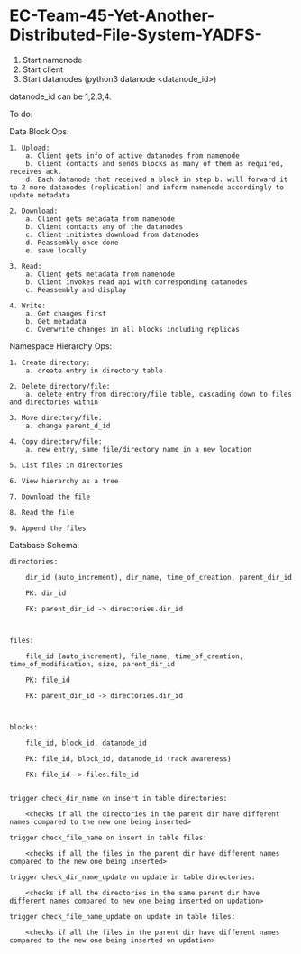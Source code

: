# EC-Team-45-Yet-Another-Distributed-File-System-YADFS-

1. Start namenode
2. Start client
3. Start datanodes (python3 datanode <datanode_id>)

datanode_id can be 1,2,3,4.


To do:

Data Block Ops:

    1. Upload:
        a. Client gets info of active datanodes from namenode
        b. Client contacts and sends blocks as many of them as required, receives ack.
        d. Each datanode that received a block in step b. will forward it to 2 more datanodes (replication) and inform namenode accordingly to update metadata

    2. Download:
        a. Client gets metadata from namenode
        b. Client contacts any of the datanodes
        c. Client initiates download from datanodes
        d. Reassembly once done
        e. save locally

    3. Read:
        a. Client gets metadata from namenode
        b. Client invokes read api with corresponding datanodes
        c. Reassembly and display

    4. Write:
        a. Get changes first
        b. Get metadata
        c. Overwrite changes in all blocks including replicas

Namespace Hierarchy Ops:

    1. Create directory:
        a. create entry in directory table

    2. Delete directory/file:
        a. delete entry from directory/file table, cascading down to files and directories within
    
    3. Move directory/file:
        a. change parent_d_id
    
    4. Copy directory/file:
        a. new entry, same file/directory name in a new location
    
    5. List files in directories

    6. View hierarchy as a tree
    
    7. Download the file 
    
    8. Read the file
    
    9. Append the files



Database Schema:


    directories:

        dir_id (auto_increment), dir_name, time_of_creation, parent_dir_id

        PK: dir_id 

        FK: parent_dir_id -> directories.dir_id 



    files:

        file_id (auto_increment), file_name, time_of_creation, time_of_modification, size, parent_dir_id

        PK: file_id 

        FK: parent_dir_id -> directories.dir_id 



    blocks:

        file_id, block_id, datanode_id

        PK: file_id, block_id, datanode_id (rack awareness)

        FK: file_id -> files.file_id


    trigger check_dir_name on insert in table directories:

        <checks if all the directories in the parent dir have different names compared to the new one being inserted>

    trigger check_file_name on insert in table files:
    
        <checks if all the files in the parent dir have different names compared to the new one being inserted>
        
    trigger check_dir_name_update on update in table directories:
    
    	<checks if all the directories in the same parent dir have different names compared to new one being inserted on updation>
    	
    trigger check_file_name_update on update in table files:
    
    	<checks if all the files in the parent dir have different names compared to the new one being inserted on updation>
